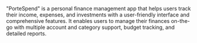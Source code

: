 "PorteSpend" is a personal finance management app that helps users track their income, expenses, and investments with a user-friendly interface and comprehensive features. It enables users to manage their finances on-the-go with multiple account and category support, budget tracking, and detailed reports.
